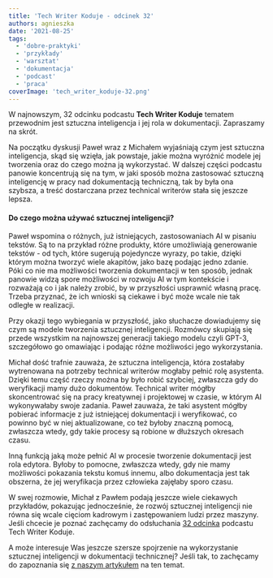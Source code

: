 ```yaml
---
title: 'Tech Writer Koduje - odcinek 32'
authors: agnieszka
date: '2021-08-25'
tags:
  - 'dobre-praktyki'
  - 'przykłady'
  - 'warsztat'
  - 'dokumentacja'
  - 'podcast'
  - 'praca'
coverImage: 'tech_writer_koduje-32.png'
---
```


W najnowszym, 32 odcinku podcastu **Tech Writer Koduje** tematem przewodnim jest
sztuczna inteligencja i jej rola w dokumentacji. Zapraszamy na skrót.

<!--truncate-->

Na początku dyskusji Paweł wraz z Michałem wyjaśniają czym jest sztuczna
inteligencja, skąd się wzięła, jak powstaje, jakie można wyróżnić modele jej
tworzenia oraz do czego można ją wykorzystać. W dalszej części podcastu panowie
koncentrują się na tym, w jaki sposób można zastosować sztuczną inteligencję w
pracy nad dokumentacją techniczną, tak by była ona szybsza, a treść dostarczana
przez technical writerów stała się jeszcze lepsza.

#### Do czego można używać sztucznej inteligencji?

Paweł wspomina o różnych, już istniejących, zastosowaniach AI w pisaniu tekstów.
Są to na przykład różne produkty, które umożliwiają generowanie tekstów - od
tych, które sugerują pojedyncze wyrazy, po takie, dzięki którym można tworzyć
wiele akapitów, jako bazę podając jedno zdanie. Póki co nie ma możliwości
tworzenia dokumentacji w ten sposób, jednak panowie widzą spore możliwości w
rozwoju AI w tym kontekście i rozważają co i jak należy zrobić, by w przyszłości
usprawnić własną pracę. Trzeba przyznać, że ich wnioski są ciekawe i być może
wcale nie tak odległe w realizacji.

Przy okazji tego wybiegania w przyszłość, jako słuchacze dowiadujemy się czym są
modele tworzenia sztucznej inteligencji. Rozmówcy skupiają się przede wszystkim
na najnowszej generacji takiego modelu czyli GPT-3, szczegółowo go omawiając i
podając różne możliwości jego wykorzystania.

Michał dość trafnie zauważa, że sztuczna inteligencja, która zostałaby
wytrenowana na potrzeby technical writerów mogłaby pełnić rolę asystenta. Dzięki
temu część rzeczy można by było robić szybciej, zwłaszcza gdy do weryfikacji
mamy dużo dokumentów. Technical writer mógłby skoncentrować się na pracy
kreatywnej i projektowej w czasie, w którym AI wykonywałaby swoje zadania. Paweł
zauważa, że taki asystent mógłby pobierać informacje z już istniejącej
dokumentacji i weryfikować, co powinno być w niej aktualizowane, co też byłoby
znaczną pomocą, zwłaszcza wtedy, gdy takie procesy są robione w dłuższych
okresach czasu.

Inną funkcją jaką może pełnić AI w procesie tworzenie dokumentacji jest rola
edytora. Byłoby to pomocne, zwłaszcza wtedy, gdy nie mamy możliwości pokazania
tekstu komuś innemu, albo dokumentacja jest tak obszerna, że jej weryfikacja
przez człowieka zajęłaby sporo czasu.

W swej rozmowie, Michał z Pawłem podają jeszcze wiele ciekawych przykładów,
pokazując jednocześnie, że rozwój sztucznej inteligencji nie równa się wcale
cięciom kadrowym i zastępowaniem ludzi przez maszyny. Jeśli chcecie je poznać
zachęcamy do odsłuchania
[32 odcinka](https://techwriterkoduje.pl/blog/2021/07/29/tech-writer-zatrudnia-asystenta)
podcastu Tech Writer Koduje.

A może interesuje Was jeszcze szersze spojrzenie na wykorzystanie sztucznej
inteligencji w dokumentacji technicznej? Jeśli tak, to zachęcamy do zapoznania
się
[z naszym artykułem](../ai-i-ar-i-ich-zastosowanie-w-dokumentacji-technicznej/index.md)
na ten temat.
